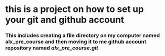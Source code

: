 ﻿# this is a project on how to set up your git and github account 
### This includes creating a file directory on my computer named alx_pre_course and then moving it to me github account repository named *alx_pre_course.git*